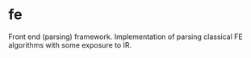 # fe
Front end (parsing) framework.
Implementation of parsing classical FE algorithms with some exposure to IR.
